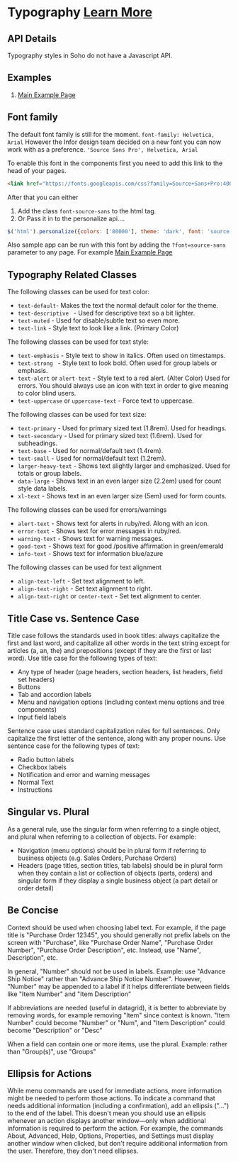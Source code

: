 # Typography [Learn More](https://soho.infor.com/index.php?p=component/typography)

## API Details

Typography styles in Soho do not have a Javascript API.

## Examples

1. [Main Example Page]( ../components/typography/example-index)

## Font family

The default font family is still for the moment. `font-family: Helvetica, Arial` However the Infor design
team decided on a new font you can now work with as a preference. `'Source Sans Pro', Helvetica, Arial`

To enable this font in the components first you need to add this link to the head of your pages.

```html
<link href="https://fonts.googleapis.com/css?family=Source+Sans+Pro:400,600" rel="stylesheet"/>
```

After that you can either

1. Add the class `font-source-sans` to the html tag.
2. Or Pass it in to the personalize api....

```javascript
$('html').personalize({colors: ['80000'], theme: 'dark', font: 'source-sans'});
```

Also sample app can be run with this font by adding the `?font=source-sans` parameter to any page. For example
[Main Example Page]( ../components/personalize/example-index.html?font=source-sans)

## Typography Related Classes

The following classes can be used for text color:

* `text-default`- Makes the text the normal default color for the theme.
* `text-descriptive ` - Used for descriptive text so a bit lighter.
* `text-muted` - Used for disable/subtle text so even more.
* `text-link` - Style text to look like a link. (Primary Color)

The following classes can be used for text style:

* `text-emphasis` - Style text to show in italics. Often used on timestamps.
* `text-strong ` - Style text to look bold. Often used for group labels or emphasis.
* `text-alert` or `alert-text` - Style text to a red alert. (Alter Color) Used for errors. You should always use an icon with text in order to give meaning to color blind users.
* `text-uppercase` or `uppercase-text` - Force text to uppercase.

The following classes can be used for text size:

* `text-primary` - Used for primary sized text (1.8rem). Used for headings.
* `text-secondary` - Used for primary sized text (1.6rem). Used for subheadings.
* `text-base` - Used for normal/default text (1.4rem).
* `text-small` - Used for normal/default text (1.2rem).
* `larger-heavy-text` -  Shows text slightly larger and emphasized. Used for totals or group labels.
* `data-large` -  Shows text in an even larger size (2.2em) used for count style data labels.
* `xl-text` -  Shows text in an even larger size (5em) used for form counts.

The following classes can be used for errors/warnings

* `alert-text` - Shows text for alerts in ruby/red. Along with an icon.
* `error-text` -  Shows text for error messages in ruby/red.
* `warning-text` -  Shows text for warning messages.
* `good-text` -  Shows text for good /positive affirmation in green/emerald
* `info-text` -  Shows text for information blue/azure

The following classes can be used for text alignment

* `align-text-left` - Set text alignment to left.
* `align-text-right` -  Set text alignment to right.
* `align-text-right` or `center-text` -  Set text alignment to center.

## Title Case vs. Sentence Case

Title case follows the standards used in book titles: always capitalize the first and last word, and capitalize all other words in the text string except for articles (a, an, the) and prepositions (except if they are the first or last word). Use title case for the following types of text:

- Any type of header (page headers, section headers, list headers, field set headers)
- Buttons
- Tab and accordion labels
- Menu and navigation options (including context menu options and tree components)
- Input field labels

Sentence case uses standard capitalization rules for full sentences. Only capitalize the first letter of the sentence, along with any proper nouns. Use sentence case for the following types of text:

- Radio button labels
- Checkbox labels
- Notification and error and warning messages
- Normal Text
- Instructions

## Singular vs. Plural

As a general rule, use the singular form when referring to a single object, and plural when referring to a collection of objects. For example:

- Navigation (menu options) should be in plural form if referring to business objects (e.g. Sales Orders, Purchase Orders)
- Headers (page titles, section titles, tab labels) should be in plural form when they contain a list or collection of objects (parts, orders) and singular form if they display a single business object (a part detail or order detail)

## Be Concise

Context should be used when choosing label text. For example, if the page title is "Purchase Order 12345", you should generally not prefix labels on the screen with "Purchase", like "Purchase Order Name", "Purchase Order Number", "Purchase Order Description", etc. Instead, use "Name", Description", etc.

In general, "Number" should not be used in labels. Example: use "Advance Ship Notice" rather than "Advance Ship Notice Number". However, "Number" may be appended to a label if it helps differentiate between fields like "Item Number" and "Item Description"

If abbreviations are needed (useful in datagrid), it is better to abbreviate by removing words, for example removing "Item" since context is known. "Item Number" could become "Number" or "Num", and "Item Description" could become "Description" or "Desc"

When a field can contain one or more items, use the plural. Example: rather than "Group(s)", use "Groups"

## Ellipsis for Actions

While menu commands are used for immediate actions, more information might be needed to perform those actions. To indicate a command that needs additional information (including a confirmation), add an ellipsis ("...") to the end of the label. This doesn't mean you should use an ellipsis whenever an action displays another window—only when additional information is required to perform the action. For example, the commands About, Advanced, Help, Options, Properties, and Settings must display another window when clicked, but don't require additional information from the user. Therefore, they don't need ellipses.

